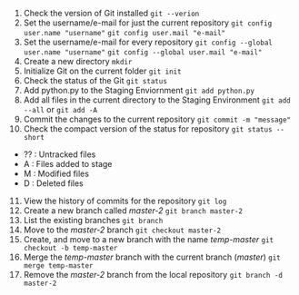 1. Check the version of Git installed
`git --verion`
2. Set the username/e-mail for just the current repository
`git config user.name "username"`
`git config user.mail "e-mail"`
3. Set the username/e-mail for every repository
`git config --global user.name "username"`
`git config --global user.mail "e-mail"`
4. Create a new directory `mkdir`
5. Initialize Git on the current folder
`git init`
6. Check the status of the Git
`git status`
7. Add python.py to the Staging Enviornment
`git add python.py`
8. Add all files in the current directory to the Staging Environment
`git add --all` or `git add -A`
9. Commit the changes to the current repository
`git commit -m "message"`
10. Check the compact version of the status for repository
`git status --short`
- ?? : Untracked files
- A : Files added to stage
- M : Modified files
- D : Deleted files
11. View the history of commits for the repository
`git log`
12. Create a new branch called *master-2*
`git branch master-2`
13. List the existing branches
`git branch`
14. Move to the *master-2* branch
`git checkout master-2`
15. Create, and move to a new branch with the name *temp-master*
`git checkout -b temp-master`
16. Merge the *temp-master* branch with the current branch (*master*)
`git merge temp-master`
17. Remove the *master-2* branch from the local repository
`git branch -d master-2`
